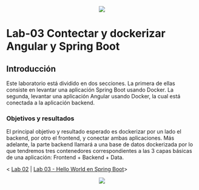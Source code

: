 <p align="center">
    <img src="../resources/header.png">
</p>

# Lab-03 Contectar y dockerizar Angular y Spring Boot

## Introducción
Este laboratorio está dividido en dos secciones. La primera de ellas consiste en levantar una aplicación Spring Boot usando Docker. La segunda, levantar una aplicación Angular usando Docker, la cual está conectada a la aplicación backend.

### Objetivos y resultados
El principal objetivo y resultado esperado es dockerizar por un lado el backend, por otro el frontend, y conectar ambas aplicaciones. Más adelante, la parte backend llamará a una base de datos dockerizada por lo que tendremos tres contenedores correspondientes a las 3 capas básicas de una aplicación: Frontend + Backend + Data.

< [Lab 02](../lab-02/Readme.md) | [Lab 03 - Hello World en Spring Boot](./backend)>

<p align="center">
    <img src="../resources/header.png">
</p>
